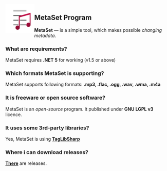 <img width="90" height="90" align="left" alt="MetaSet Logo"  src="MetaSet Gradient Logo.png">

## MetaSet Program
**MetaSet** — is a simple tool, which makes possible *changing metadata*.

### What are requirements?
  MetaSet requires **.NET 5** for working (v1.5 or above)

### Which formats MetaSet is supporting?
  MetaSet supports following formats: **.mp3, .flac, .ogg, .wav, .wma, .m4a**
 
### It is freeware or open source software?
  MetaSet is an *open-source* program. It published under **GNU LGPL v3** licence.

### It uses some 3rd-party libraries?
  Yes, MetaSet is using **[TagLibSharp](http://github.com/mono/taglib-sharp)**
  
### Where i can download releases?
[**There**](https://github.com/emildalalyan/MetaSet/releases) are releases.
  
